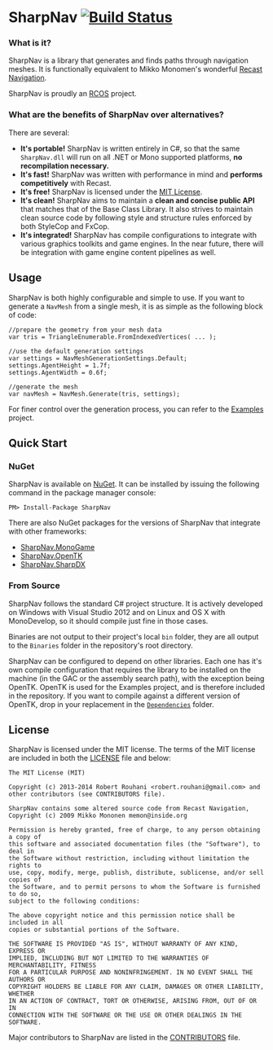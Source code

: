 SharpNav [![Build Status](https://travis-ci.org/Robmaister/SharpNav.svg?branch=master)](https://travis-ci.org/Robmaister/SharpNav)
========


### What is it?

SharpNav is a library that generates and finds paths through navigation meshes. It is functionally equivalent to Mikko Monomen's wonderful [Recast Navigation](https://github.com/memononen/recastnavigation).

SharpNav is proudly an [RCOS](http://rcos.rpi.edu/) project.

### What are the benefits of SharpNav over alternatives?

There are several:
 - **It's portable!** SharpNav is written entirely in C#, so  that the same `SharpNav.dll` will run on all .NET or Mono supported platforms, **no recompilation necessary.**
 - **It's fast!** SharpNav was written with performance in mind and **performs competitively** with Recast.
 - **It's free!** SharpNav is licensed under the [MIT License](https://github.com/Robmaister/SharpNav/blob/master/LICENSE).
 - **It's clean!** SharpNav aims to maintain a **clean and concise public API** that matches that of the Base Class Library. It also strives to maintain clean source code by following style and structure rules enforced by both StyleCop and FxCop.
 - **It's integrated!** SharpNav has compile configurations to integrate with various graphics toolkits and game engines. In the near future, there will be integration with game engine content pipelines as well.

## Usage

SharpNav is both highly configurable and simple to use. If you want to generate a `NavMesh` from a single mesh, it is as simple as the following block of code:

``` CSharp
//prepare the geometry from your mesh data
var tris = TriangleEnumerable.FromIndexedVertices( ... );

//use the default generation settings
var settings = NavMeshGenerationSettings.Default;
settings.AgentHeight = 1.7f;
settings.AgentWidth = 0.6f;

//generate the mesh
var navMesh = NavMesh.Generate(tris, settings);
```

For finer control over the generation process, you can refer to the [Examples](https://github.com/Robmaister/SharpNav/tree/master/Examples) project.

## Quick Start

### NuGet

SharpNav is available on [NuGet](https://www.nuget.org/packages/SharpNav/). It can be installed by issuing the following command in the package manager console:

```
PM> Install-Package SharpNav
```

There are also NuGet packages for the versions of SharpNav that integrate with other frameworks:

 - [SharpNav.MonoGame](https://www.nuget.org/packages/SharpNav.MonoGame)
 - [SharpNav.OpenTK](https://www.nuget.org/packages/SharpNav.OpenTK)
 - [SharpNav.SharpDX](https://www.nuget.org/packages/SharpNav.SharpDX)
 
### From Source

SharpNav follows the standard C# project structure. It is actively developed on Windows with Visual Studio 2012 and on Linux and OS X with MonoDevelop, so it should compile just fine in those cases.

Binaries are not output to their project's local `bin` folder, they are all output to the `Binaries` folder in the repository's root directory.

SharpNav can be configured to depend on other libraries. Each one has it's own compile configuration that requires the library to be installed on the machine (in the GAC or the assembly search path), with the exception being OpenTK. OpenTK is used for the Examples project, and is therefore included in the repository. If you want to compile against a different version of OpenTK, drop in your replacement in the [`Dependencies`](https://github.com/Robmaister/SharpNav/tree/master/Dependencies) folder.

## License

SharpNav is licensed under the MIT license. The terms of the MIT license are included in both the [LICENSE](https://github.com/Robmaister/SharpNav/blob/master/LICENSE) file and below:

```
The MIT License (MIT)

Copyright (c) 2013-2014 Robert Rouhani <robert.rouhani@gmail.com> and other contributors (see CONTRIBUTORS file).

SharpNav contains some altered source code from Recast Navigation, Copyright (c) 2009 Mikko Mononen memon@inside.org

Permission is hereby granted, free of charge, to any person obtaining a copy of
this software and associated documentation files (the "Software"), to deal in
the Software without restriction, including without limitation the rights to
use, copy, modify, merge, publish, distribute, sublicense, and/or sell copies of
the Software, and to permit persons to whom the Software is furnished to do so,
subject to the following conditions:

The above copyright notice and this permission notice shall be included in all
copies or substantial portions of the Software.

THE SOFTWARE IS PROVIDED "AS IS", WITHOUT WARRANTY OF ANY KIND, EXPRESS OR
IMPLIED, INCLUDING BUT NOT LIMITED TO THE WARRANTIES OF MERCHANTABILITY, FITNESS
FOR A PARTICULAR PURPOSE AND NONINFRINGEMENT. IN NO EVENT SHALL THE AUTHORS OR
COPYRIGHT HOLDERS BE LIABLE FOR ANY CLAIM, DAMAGES OR OTHER LIABILITY, WHETHER
IN AN ACTION OF CONTRACT, TORT OR OTHERWISE, ARISING FROM, OUT OF OR IN
CONNECTION WITH THE SOFTWARE OR THE USE OR OTHER DEALINGS IN THE SOFTWARE.
```
Major contributors to SharpNav are listed in the [CONTRIBUTORS](https://github.com/Robmaister/SharpNav/blob/master/CONTRIBUTORS) file.
